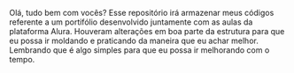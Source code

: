 Olá, tudo bem com vocês? Esse repositório irá armazenar meus códigos referente a um portifólio desenvolvido juntamente com as aulas da plataforma Alura. Houveram alterações em boa parte da estrutura para que eu possa ir moldando e praticando da maneira que eu achar melhor. Lembrando que é algo simples para que eu possa ir melhorando com o tempo.
